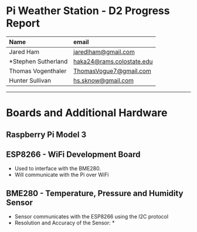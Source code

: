 # Pi Weather Station - D2 Progress Report

| Name | email     |
| :------------- | :------------- |
| Jared Ham      | jaredlham@gmail.com      |
| \*Stephen Sutherland | haka24@rams.colostate.edu |
| Thomas Vogenthaler | ThomasVogue7@gmail.com |
| Hunter Sullivan     | hs.sknow@gmail.com   |

---

# Boards and Additional Hardware

## Raspberry Pi Model 3

## ESP8266 - WiFi Development Board
* Used to interface with the BME280.
* Will communicate with the Pi over WiFi

## BME280 - Temperature, Pressure and Humidity Sensor
* Sensor communicates with the ESP8266 using the I2C protocol
* Resolution and Accuracy of the Sensor:
   * 
